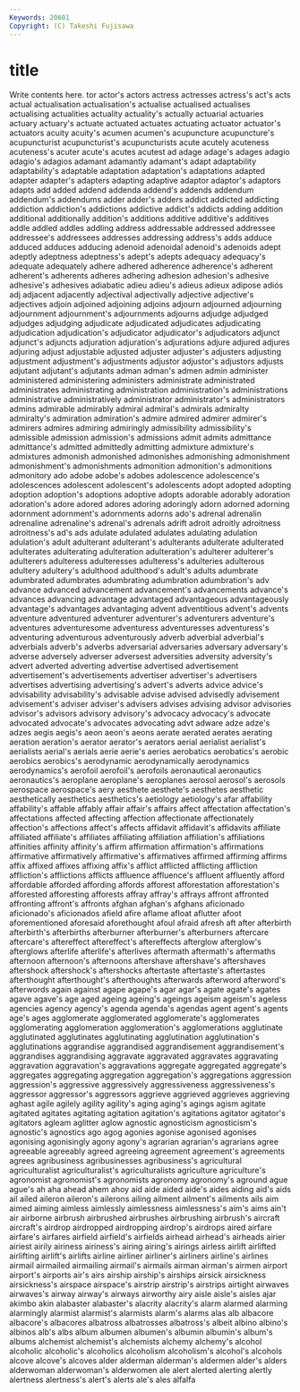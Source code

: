 ```yaml
---
Keywords: 20601 
Copyright: (C) Takeshi Fujisawa
---
```


# title

Write contents here.
tor actor's
actors actress actresses actress's act's acts actual actualisation actualisation's actualise
actualised actualises actualising actualities actuality actuality's actually actuarial actuaries actuary
actuary's actuate actuated actuates actuating actuator actuator's actuators acuity acuity's
acumen acumen's acupuncture acupuncture's acupuncturist acupuncturist's acupuncturists acute acutely acuteness
acuteness's acuter acute's acutes acutest ad adage adage's adages adagio
adagio's adagios adamant adamantly adamant's adapt adaptability adaptability's adaptable adaptation
adaptation's adaptations adapted adapter adapter's adapters adapting adaptive adaptor adaptor's
adaptors adapts add added addend addenda addend's addends addendum addendum's
addendums adder adder's adders addict addicted addicting addiction addiction's addictions
addictive addict's addicts adding addition additional additionally addition's additions additive
additive's additives addle addled addles addling address addressable addressed addressee
addressee's addressees addresses addressing address's adds adduce adduced adduces adducing
adenoid adenoidal adenoid's adenoids adept adeptly adeptness adeptness's adept's adepts
adequacy adequacy's adequate adequately adhere adhered adherence adherence's adherent adherent's
adherents adheres adhering adhesion adhesion's adhesive adhesive's adhesives adiabatic adieu
adieu's adieus adieux adipose adiós adj adjacent adjacently adjectival adjectivally
adjective adjective's adjectives adjoin adjoined adjoining adjoins adjourn adjourned adjourning
adjournment adjournment's adjournments adjourns adjudge adjudged adjudges adjudging adjudicate adjudicated
adjudicates adjudicating adjudication adjudication's adjudicator adjudicator's adjudicators adjunct adjunct's adjuncts
adjuration adjuration's adjurations adjure adjured adjures adjuring adjust adjustable adjusted
adjuster adjuster's adjusters adjusting adjustment adjustment's adjustments adjustor adjustor's adjustors
adjusts adjutant adjutant's adjutants adman adman's admen admin administer administered
administering administers administrate administrated administrates administrating administration administration's administrations administrative
administratively administrator administrator's administrators admins admirable admirably admiral admiral's admirals
admiralty admiralty's admiration admiration's admire admired admirer admirer's admirers admires
admiring admiringly admissibility admissibility's admissible admission admission's admissions admit admits
admittance admittance's admitted admittedly admitting admixture admixture's admixtures admonish admonished
admonishes admonishing admonishment admonishment's admonishments admonition admonition's admonitions admonitory ado
adobe adobe's adobes adolescence adolescence's adolescences adolescent adolescent's adolescents adopt
adopted adopting adoption adoption's adoptions adoptive adopts adorable adorably adoration
adoration's adore adored adores adoring adoringly adorn adorned adorning adornment
adornment's adornments adorns ado's adrenal adrenalin adrenaline adrenaline's adrenal's adrenals
adrift adroit adroitly adroitness adroitness's ad's ads adulate adulated adulates
adulating adulation adulation's adult adulterant adulterant's adulterants adulterate adulterated adulterates
adulterating adulteration adulteration's adulterer adulterer's adulterers adulteress adulteresses adulteress's adulteries
adulterous adultery adultery's adulthood adulthood's adult's adults adumbrate adumbrated adumbrates
adumbrating adumbration adumbration's adv advance advanced advancement advancement's advancements advance's
advances advancing advantage advantaged advantageous advantageously advantage's advantages advantaging advent
adventitious advent's advents adventure adventured adventurer adventurer's adventurers adventure's adventures
adventuresome adventuress adventuresses adventuress's adventuring adventurous adventurously adverb adverbial adverbial's
adverbials adverb's adverbs adversarial adversaries adversary adversary's adverse adversely adverser
adversest adversities adversity adversity's advert adverted adverting advertise advertised advertisement
advertisement's advertisements advertiser advertiser's advertisers advertises advertising advertising's advert's adverts
advice advice's advisability advisability's advisable advise advised advisedly advisement advisement's
adviser adviser's advisers advises advising advisor advisories advisor's advisors advisory
advisory's advocacy advocacy's advocate advocated advocate's advocates advocating advt adware
adze adze's adzes aegis aegis's aeon aeon's aeons aerate aerated
aerates aerating aeration aeration's aerator aerator's aerators aerial aerialist aerialist's
aerialists aerial's aerials aerie aerie's aeries aerobatics aerobatics's aerobic aerobics
aerobics's aerodynamic aerodynamically aerodynamics aerodynamics's aerofoil aerofoil's aerofoils aeronautical aeronautics
aeronautics's aeroplane aeroplane's aeroplanes aerosol aerosol's aerosols aerospace aerospace's aery
aesthete aesthete's aesthetes aesthetic aesthetically aesthetics aesthetics's aetiology aetiology's afar
affability affability's affable affably affair affair's affairs affect affectation affectation's
affectations affected affecting affection affectionate affectionately affection's affections affect's affects
affidavit affidavit's affidavits affiliate affiliated affiliate's affiliates affiliating affiliation affiliation's
affiliations affinities affinity affinity's affirm affirmation affirmation's affirmations affirmative affirmatively
affirmative's affirmatives affirmed affirming affirms affix affixed affixes affixing affix's
afflict afflicted afflicting affliction affliction's afflictions afflicts affluence affluence's affluent
affluently afford affordable afforded affording affords afforest afforestation afforestation's afforested
afforesting afforests affray affray's affrays affront affronted affronting affront's affronts
afghan afghan's afghans aficionado aficionado's aficionados afield afire aflame afloat
aflutter afoot aforementioned aforesaid aforethought afoul afraid afresh aft after
afterbirth afterbirth's afterbirths afterburner afterburner's afterburners aftercare aftercare's aftereffect aftereffect's
aftereffects afterglow afterglow's afterglows afterlife afterlife's afterlives aftermath aftermath's aftermaths
afternoon afternoon's afternoons aftershave aftershave's aftershaves aftershock aftershock's aftershocks aftertaste
aftertaste's aftertastes afterthought afterthought's afterthoughts afterwards afterword afterword's afterwords again
against agape agape's agar agar's agate agate's agates agave agave's
age aged ageing ageing's ageings ageism ageism's ageless agencies agency
agency's agenda agenda's agendas agent agent's agents age's ages agglomerate
agglomerated agglomerate's agglomerates agglomerating agglomeration agglomeration's agglomerations agglutinate agglutinated agglutinates
agglutinating agglutination agglutination's agglutinations aggrandise aggrandised aggrandisement aggrandisement's aggrandises aggrandising
aggravate aggravated aggravates aggravating aggravation aggravation's aggravations aggregate aggregated aggregate's
aggregates aggregating aggregation aggregation's aggregations aggression aggression's aggressive aggressively aggressiveness
aggressiveness's aggressor aggressor's aggressors aggrieve aggrieved aggrieves aggrieving aghast agile
agilely agility agility's aging aging's agings agism agitate agitated agitates
agitating agitation agitation's agitations agitator agitator's agitators agleam aglitter aglow
agnostic agnosticism agnosticism's agnostic's agnostics ago agog agonies agonise agonised
agonises agonising agonisingly agony agony's agrarian agrarian's agrarians agree agreeable
agreeably agreed agreeing agreement agreement's agreements agrees agribusiness agribusinesses agribusiness's
agricultural agriculturalist agriculturalist's agriculturalists agriculture agriculture's agronomist agronomist's agronomists agronomy
agronomy's aground ague ague's ah aha ahead ahem ahoy aid
aide aided aide's aides aiding aid's aids ail ailed aileron
aileron's ailerons ailing ailment ailment's ailments ails aim aimed aiming
aimless aimlessly aimlessness aimlessness's aim's aims ain't air airborne airbrush
airbrushed airbrushes airbrushing airbrush's aircraft aircraft's airdrop airdropped airdropping airdrop's
airdrops aired airfare airfare's airfares airfield airfield's airfields airhead airhead's
airheads airier airiest airily airiness airiness's airing airing's airings airless
airlift airlifted airlifting airlift's airlifts airline airliner airliner's airliners airline's
airlines airmail airmailed airmailing airmail's airmails airman airman's airmen airport
airport's airports air's airs airship airship's airships airsick airsickness airsickness's
airspace airspace's airstrip airstrip's airstrips airtight airwaves airwaves's airway airway's
airways airworthy airy aisle aisle's aisles ajar akimbo akin alabaster
alabaster's alacrity alacrity's alarm alarmed alarming alarmingly alarmist alarmist's alarmists
alarm's alarms alas alb albacore albacore's albacores albatross albatrosses albatross's
albeit albino albino's albinos alb's albs album albumen albumen's albumin
albumin's album's albums alchemist alchemist's alchemists alchemy alchemy's alcohol alcoholic
alcoholic's alcoholics alcoholism alcoholism's alcohol's alcohols alcove alcove's alcoves alder
alderman alderman's aldermen alder's alders alderwoman alderwoman's alderwomen ale alert
alerted alerting alertly alertness alertness's alert's alerts ale's ales alfalfa
